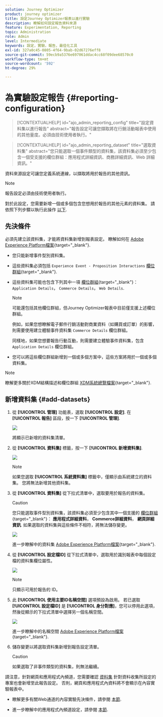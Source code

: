 ```yaml
---
solution: Journey Optimizer
product: journey optimizer
title: 設定Journey Optimizer報表以進行實驗
description: 瞭解如何設定報告資料來源
feature: Experimentation, Reporting
topic: Administration
role: Admin
level: Intermediate
keywords: 設定，實驗，報告，最佳化工具
exl-id: 327a0c45-0805-4f64-9bab-02d67276eff8
source-git-commit: 59ecb9a5376e697061ddac4cc68f09dee68570c0
workflow-type: tm+mt
source-wordcount: '592'
ht-degree: 29%

---
```


# 為實驗設定報告 {#reporting-configuration}

>[!CONTEXTUALHELP]
>id="ajo_admin_reporting_config"
>title="設定資料集以進行報告"
>abstract="報告設定可讓您擷取將在行銷活動報表中使用的其他量度。必須由技術使用者執行。"

>[!CONTEXTUALHELP]
>id="ajo_admin_reporting_dataset"
>title="選取資料集"
>abstract="您只能選取一個事件類型的資料集，該資料集必須至少包含一個受支援的欄位群組：應用程式詳細資訊、商務詳細資訊、Web 詳細資訊。"

資料來源設定可讓您定義系統連線，以擷取將用於報告的其他資訊。

<!--The reporting data source configuration allows you to retrieve additional metrics that will be used in the **[!UICONTROL Objectives]** tab of your campaign reports.-->

>[!NOTE]
>
>報告設定必須由技術使用者執行。 <!--Rights?-->

對於此設定，您需要新增一個或多個包含您想用於報告的其他元素的資料集。 請依照下列步驟以執行此操作 [以下](#add-datasets).

<!--
➡️ [Discover this feature in video](#video)
-->

## 先決條件


必須先建立該資料集，才能將資料集新增到報表設定。 瞭解如何在 [Adobe Experience Platform檔案](https://experienceleague.adobe.com/docs/experience-platform/catalog/datasets/user-guide.html#create){target="_blank"}.

* 您只能新增事件型別資料集。

* 這些資料集必須包括 `Experience Event - Proposition Interactions` [欄位群組](https://experienceleague.adobe.com/docs/experience-platform/xdm/tutorials/create-schema-ui.html?lang=zh-Hant#field-group){target="_blank"}.

* 這些資料集可能也包含下列其中一項 [欄位群組](https://experienceleague.adobe.com/docs/experience-platform/xdm/tutorials/create-schema-ui.html?lang=zh-Hant#field-group){target="_blank"}： `Application Details`， `Commerce Details`， `Web Details`.

  >[!NOTE]
  >
  >可能還包括其他欄位群組，但Journey Optimizer報表中目前僅支援上述欄位群組。

  例如，如果您想瞭解電子郵件行銷活動對商業資料（如購買或訂單）的影響，則需要使用建立體驗事件資料集 `Commerce Details` 欄位群組。

  同樣地，如果您想要報告行動互動，則需要建立體驗事件資料集，包含 `Application Details` 欄位群組。

  <!--The metrics corresponding to each field group are listed [here](#objective-list).-->

* 您可以將這些欄位群組新增到一個或多個方案中，這些方案將用於一個或多個資料集。

>[!NOTE]
>
>瞭解更多關於XDM結構描述和欄位群組 [XDM系統總覽檔案](https://experienceleague.adobe.com/docs/experience-platform/xdm/home.html?lang=zh-Hant){target="_blank"}.

<!--
## Objectives corresponding to each field group {#objective-list}

The table below shows which metrics will be added to the **[!UICONTROL Objectives]** tab of your campaign reports for each field group.

| Field group | Objectives |
|--- |--- |
| Commerce Details | Price Total<br>Payment Amount<br>(Unique) Checkouts<br>(Unique) Product List Adds<br>(Unique) Product List Opens<br>(Unique) Product List Removal<br>(Unique) Product List Views<br>(Unique) Product Views<br>(Unique) Purchases<br>(Unique) Save For Laters<br>Product Price Total<br>Product Quantity |
| Application Details | (Unique) App Launches<br>First App Launches<br>(Unique) App Installs<br>(Unique) App Upgrades |
| Web Details | (Unique) Page Views |
-->

## 新增資料集 {#add-datasets}

1. 從 **[!UICONTROL 管理]** 功能表，選取 **[!UICONTROL 設定]**. 在  **[!UICONTROL 報告]** 區段，按一下 **[!UICONTROL 管理]**.

   ![](assets/reporting-config-menu.png)

   將顯示已新增的資料集清單。

1. 從 **[!UICONTROL 資料集]** 標籤，按一下 **[!UICONTROL 新增資料集]**.

   ![](assets/reporting-config-add.png)

   >[!NOTE]
   >
   >如果您選取 **[!UICONTROL 系統資料集]** 標籤中，僅顯示由系統建立的資料集。 您將無法新增其他資料集。

1. 從 **[!UICONTROL 資料集]** 從下拉式清單中，選取要用於報告的資料集。

   >[!CAUTION]
   >
   >您只能選取事件型別資料集，該資料集必須至少包含其中一個支援的 [欄位群組](https://experienceleague.adobe.com/docs/experience-platform/xdm/tutorials/create-schema-ui.html?lang=zh-Hant#field-group){target="_blank"}： **應用程式詳細資料**， **Commerce詳細資料**， **網頁詳細資訊**. 如果選取的資料集與這些條件不相符，將無法儲存變更。

   ![](assets/reporting-config-datasets.png)

   進一步瞭解中的資料集 [Adobe Experience Platform檔案](https://experienceleague.adobe.com/docs/experience-platform/catalog/datasets/overview.html?lang=zh-Hant){target="_blank"}.

1. 從 **[!UICONTROL 設定檔ID]** 從下拉式清單中，選取用於識別報表中每個設定檔的資料集欄位屬性。

   ![](assets/reporting-config-profile-id.png)

   >[!NOTE]
   >
   >只顯示可用於報告的 ID。

1. 此 **[!UICONTROL 使用主要ID名稱空間]** 選項預設為啟用。 若已選取 **[!UICONTROL 設定檔ID]** 是 **[!UICONTROL 身分對應]**，您可以停用此選項，然後從顯示的下拉式清單中選擇另一個名稱空間。

   ![](assets/reporting-config-namespace.png)

   進一步瞭解中的名稱空間 [Adobe Experience Platform檔案](https://experienceleague.adobe.com/docs/experience-platform/identity/namespaces.html?lang=zh-Hant){target="_blank"}.

1. 儲存變更以將選取資料集新增到報告設定清單。

   >[!CAUTION]
   >
   >如果選取了非事件類型的資料集，則無法繼續。

請注意，針對網頁和應用程式內頻道，您需要確認 [資料集](../data/get-started-datasets.md) 針對資料收集所設定的專案也會新增至此報告設定。 否則，網頁和應用程式內資料將不會顯示在內容實驗報表中。

* 瞭解更多有關Web通道的內容實驗先決條件，請參閱 [本節](../web/web-prerequisites.md#experiment-prerequisites).

* 進一步瞭解中的應用程式內頻道設定，請參閱 [本節](../in-app/inapp-configuration.md).

<!--
When building your campaign reports, you can now see the metrics corresponding to the field groups used in the datasets you added. Go to the **[!UICONTROL Objectives]** tab and select the metrics of your choice to better fine-tune your reports. [Learn more](content-experiment.md#objectives-global)

![](assets/reporting-config-objectives.png)

>[!NOTE]
>
>If you add several datasets, all data from all datasets will be available for reporting.


## How-to video {#video}

Understand how to configure Experience Platform reporting data sources.

>[!VIDEO]()
-->
